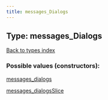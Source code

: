 ```yaml
---
title: messages_Dialogs
---
```

## Type: messages\_Dialogs  
[Back to types index](index.md)



### Possible values (constructors):

[messages\_dialogs](../constructors/messages_dialogs.md)  

[messages\_dialogsSlice](../constructors/messages_dialogsSlice.md)  

